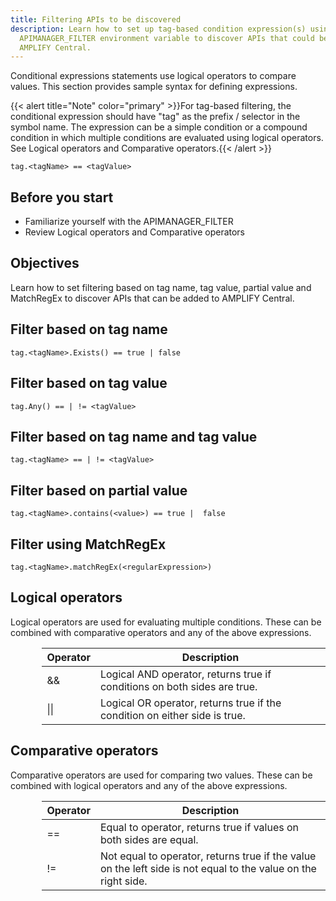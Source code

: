 ```yaml
---
title: Filtering APIs to be discovered
description: Learn how to set up tag-based condition expression(s) using the
  APIMANAGER_FILTER environment variable to discover APIs that could be added to
  AMPLIFY Central.
---
```

Conditional expressions statements use logical operators to compare values. This section provides sample syntax for defining expressions. 

{{< alert title="Note" color="primary" >}}For tag-based filtering, the conditional expression should have "tag" as the prefix / selector in the symbol name.
The expression can be a simple condition or a compound condition in which multiple conditions are evaluated using logical operators. See Logical operators and Comparative operators.{{< /alert >}}

```
tag.<tagName> == <tagValue>
```

## Before you start 

* Familiarize yourself with  the APIMANAGER_FILTER
* Review Logical operators and Comparative operators

## Objectives 

Learn how to set filtering based on tag name, tag value, partial value and MatchRegEx to discover APIs that can be added to AMPLIFY Central.

## Filter based on tag name


```
tag.<tagName>.Exists() == true | false
```

## Filter based on tag value

```
tag.Any() == | != <tagValue>
```

## Filter based on tag name and tag value

```
tag.<tagName> == | != <tagValue>
```

## Filter based on partial value

```
tag.<tagName>.contains(<value>) == true |  false
```

## Filter using MatchRegEx

```
tag.<tagName>.matchRegEx(<regularExpression>)
```

## Logical operators

Logical operators are used for evaluating multiple conditions. These can be combined with comparative operators and any of the above expressions.

<table style="width: 90%;margin-left: auto;margin-right: 0;mc-table-style: url('../Resources/TableStyles/SynchTableStyle.css');" class="TableStyle-test_SynchTableStyle" cellspacing="0">
            <col class="Column-Column1" />
            <col class="Column-Column1" />
            <thead>
                <tr class="Head-Header1">
                    <th class="HeadE-Column1-Header1">Operator</th>
                    <th class="HeadD-Column1-Header1">Description</th>
                </tr>
            </thead>
            <tbody>
                <tr class="Body-Body1">
                    <td class="BodyE-Column1-Body1">&amp;&amp;</td>
                    <td class="BodyD-Column1-Body1">Logical AND operator, returns true if conditions on both sides are true.</td>
                </tr>
                <tr class="Body-Body2">
                    <td class="BodyB-Column1-Body2">||</td>
                    <td class="BodyA-Column1-Body2">Logical OR operator, returns true if the condition on either side is true.</td>
                </tr>
            </tbody>
        </table>
        

## Comparative operators 

Comparative operators are used for comparing two values. These can be combined with logical operators and any of the above expressions.

 <table style="width: 90%;margin-left: auto;margin-right: 0;mc-table-style: url('../Resources/TableStyles/SynchTableStyle.css');" class="TableStyle-test_SynchTableStyle" cellspacing="0">
            <col class="Column-Column1" />
            <col class="Column-Column1" />
            <thead>
                <tr class="Head-Header1">
                    <th class="HeadE-Column1-Header1">Operator</th>
                    <th class="HeadD-Column1-Header1">Description</th>
                </tr>
            </thead>
            <tbody>
                <tr class="Body-Body1">
                    <td class="BodyE-Column1-Body1">==</td>
                    <td class="BodyD-Column1-Body1">
Equal to operator, returns true if values on both sides are equal.</td>
                </tr>
                <tr class="Body-Body2">
                    <td class="BodyB-Column1-Body2">!=</td>
                    <td class="BodyA-Column1-Body2">Not equal to operator, returns true if the value on the left side is not equal to the value on the right side.</td>
                </tr>
            </tbody>
        </table>